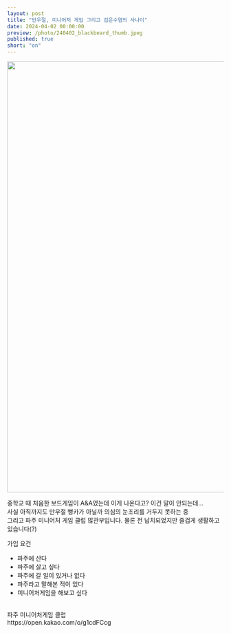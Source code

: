 ```yaml
---
layout: post
title: "만우절, 미니어처 게임 그리고 검은수염의 사나이"
date: 2024-04-02 00:00:00
preview: /photo/240402_blackbeard_thumb.jpeg
published: true
short: "on"
---
```


<img src="/photo/240402_blackbeard.jpeg" width="1000">

중학교 때 처음한 보드게임이 A&A였는데 이게 나온다고? 이건 말이 안되는데...<br>
사실 아직까지도 만우절 뻥카가 아닐까 의심의 눈초리를 거두지 못하는 중<br>
그리고 파주 미니어처 게임 클럽 많관부입니다. 물론 전 납치되었지만 즐겁게 생활하고 있습니다(?)<br>

가입 요건<br>
- 파주에 산다<br>
- 파주에 살고 싶다<br>
- 파주에 갈 일이 있거나 없다<br>
- 파주라고 말해본 적이 있다<br>
- 미니어처게임을 해보고 싶다<br>


<br>
파주 미니어처게임 클럽<br>
https://open.kakao.com/o/g1cdFCcg







